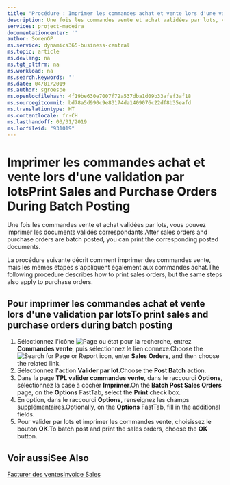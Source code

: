 ```yaml
---
title: "Procédure : Imprimer les commandes achat et vente lors d'une validation par lots"
description: Une fois les commandes vente et achat validées par lots, vous pouvez imprimer les documents validés correspondants.
services: project-madeira
documentationcenter: ''
author: SorenGP
ms.service: dynamics365-business-central
ms.topic: article
ms.devlang: na
ms.tgt_pltfrm: na
ms.workload: na
ms.search.keywords: ''
ms.date: 04/01/2019
ms.author: sgroespe
ms.openlocfilehash: 4f19be630e7007f72a537dba1d09b33afef3af18
ms.sourcegitcommit: bd78a5d990c9e83174da1409076c22df8b35eafd
ms.translationtype: HT
ms.contentlocale: fr-CH
ms.lasthandoff: 03/31/2019
ms.locfileid: "931019"
---
```

# <a name="print-sales-and-purchase-orders-during-batch-posting"></a><span data-ttu-id="f9dcd-103">Imprimer les commandes achat et vente lors d'une validation par lots</span><span class="sxs-lookup"><span data-stu-id="f9dcd-103">Print Sales and Purchase Orders During Batch Posting</span></span>
<span data-ttu-id="f9dcd-104">Une fois les commandes vente et achat validées par lots, vous pouvez imprimer les documents validés correspondants.</span><span class="sxs-lookup"><span data-stu-id="f9dcd-104">After sales orders and purchase orders are batch posted, you can print the corresponding posted documents.</span></span>  

<span data-ttu-id="f9dcd-105">La procédure suivante décrit comment imprimer des commandes vente, mais les mêmes étapes s'appliquent également aux commandes achat.</span><span class="sxs-lookup"><span data-stu-id="f9dcd-105">The following procedure describes how to print sales orders, but the same steps also apply to purchase orders.</span></span>  

## <a name="to-print-sales-and-purchase-orders-during-batch-posting"></a><span data-ttu-id="f9dcd-106">Pour imprimer les commandes achat et vente lors d'une validation par lots</span><span class="sxs-lookup"><span data-stu-id="f9dcd-106">To print sales and purchase orders during batch posting</span></span>  

1.  <span data-ttu-id="f9dcd-107">Sélectionnez l'icône ![Page ou état pour la recherche](../../media/ui-search/search_small.png "icône Page ou état pour la recherche"), entrez **Commandes vente**, puis sélectionnez le lien connexe.</span><span class="sxs-lookup"><span data-stu-id="f9dcd-107">Choose the ![Search for Page or Report](../../media/ui-search/search_small.png "Search for Page or Report icon") icon, enter **Sales Orders**, and then choose the related link.</span></span>  
2.  <span data-ttu-id="f9dcd-108">Sélectionnez l'action **Valider par lot**.</span><span class="sxs-lookup"><span data-stu-id="f9dcd-108">Choose the **Post Batch** action.</span></span>  
3.  <span data-ttu-id="f9dcd-109">Dans la page **TPL valider commandes vente**, dans le raccourci **Options**, sélectionnez la case à cocher **Imprimer**.</span><span class="sxs-lookup"><span data-stu-id="f9dcd-109">On the **Batch Post Sales Orders** page, on the **Options** FastTab, select the **Print** check box.</span></span>  
4.  <span data-ttu-id="f9dcd-110">En option, dans le raccourci **Options**, renseignez les champs supplémentaires.</span><span class="sxs-lookup"><span data-stu-id="f9dcd-110">Optionally, on the **Options** FastTab, fill in the additional fields.</span></span>  
5.  <span data-ttu-id="f9dcd-111">Pour valider par lots et imprimer les commandes vente, choisissez le bouton **OK**.</span><span class="sxs-lookup"><span data-stu-id="f9dcd-111">To batch post and print the sales orders, choose the **OK** button.</span></span>  

## <a name="see-also"></a><span data-ttu-id="f9dcd-112">Voir aussi</span><span class="sxs-lookup"><span data-stu-id="f9dcd-112">See Also</span></span>  
[<span data-ttu-id="f9dcd-113">Facturer des ventes</span><span class="sxs-lookup"><span data-stu-id="f9dcd-113">Invoice Sales</span></span>](../../sales-how-invoice-sales.md)
